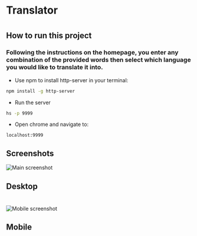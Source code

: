 # Translator

# 



## How to run this project
### Following the instructions on the homepage, you enter any combination of the provided words then select which language you would like to translate it into. 


* Use npm to install http-server in your terminal:
```sh
npm install -g http-server
```
* Run the server
```sh
hs -p 9999
```
* Open chrome and navigate to:
```
localhost:9999
```





## Screenshots


![Main screenshot](Translator.jpg)
## Desktop
#
#

![Mobile screenshot](Translator2.jpg)
## Mobile
#
#

